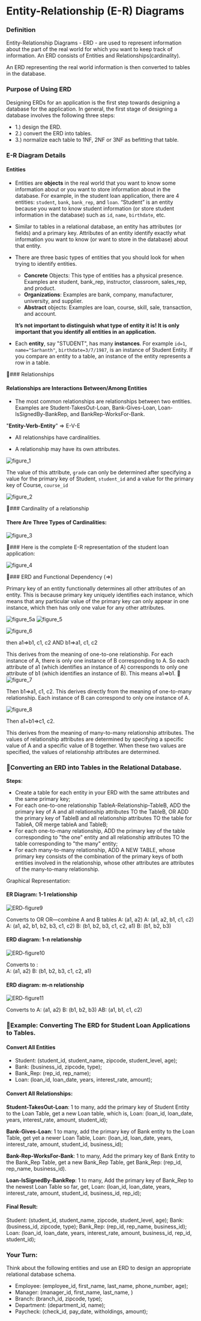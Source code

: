 # Entity-Relationship (E-R) Diagrams

### Definition

Entity-Relationship Diagrams - ERD - are used to represent information about the part of the real world for which you want to keep track of information.  An ERD consists of Entities and Relationships(cardinality).

An ERD representing the real world information is then converted to tables in the database.

### Purpose of Using ERD

Designing ERDs for an application is the first step towards designing a database for the application.  In general, the first stage of designing a database involves the following three steps:
* 1.) design the ERD.
* 2.) convert the ERD into tables.
* 3.) normalize each table to 1NF, 2NF or 3NF as befitting that table.

### E-R Diagram Details

#### Entities

* Entities are __objects__ in the real world that you want to know some information about or you want to store information about in the database.  For example, in the student loan application, there are 4 entities: `student`, `bank`, `bank_rep`, and `loan`. “Student” is an entity because you want to know student information (or store student information in the database) such as `id`, `name`, `birthdate`, etc.

* Similar to tables in a relational database, an entity has attributes (or fields) and a primary key.  Attributes of an entity identify exactly what information you want to know (or want to store in the database) about that entity.

* There are three basic types of entities that you should look for when trying to identify entities.

  * __Concrete__ Objects: This type of entities has a physical presence. Examples are student, bank_rep, instructor, classroom, sales_rep, and product.
  * __Organizations__: Examples are bank, company, manufacturer, university, and supplier.
  * __Abstract__ objects: Examples are loan, course, skill, sale, transaction, and account.

  __It’s not important to distinguish what type of entity it is! It is only important that you identify all entities in an application.__

* Each __entity__, say "STUDENT", has many __instances__.  For example `id=1`, `name="Sarhanth"`, `birthdate=3/7/1987`, is an instance of Student Entity.  If you compare an entity to a table, an instance of the entity represents a row in a table.

### Relationships

#### Relationships are Interactions Between/Among Entities

* The most common relationships are relationships between two entities.  Examples are Student-TakesOut-Loan, Bank-Gives-Loan, Loan-IsSignedBy-BankRep, and BankRep-WorksFor-Bank.

"__Entity-Verb-Entity__" => E-V-E

* All relationships have cardinalities.

* A relationship may have its own attributes.

![figure_1](images/ERD-figure1.png)

The value of this attribute, `grade` can only be determined after specifying a value for the primary key of Student, `student_id` and a value for the primary key of Course, `course_id`

![figure_2](images/ERD-figure2.png)

### Cardinality of a relationship

#### There Are Three Types of Cardinalities:

![figure_3](images/ERD-figure3.png)

### Here is the complete E-R representation of the student loan application:

![figure_4](images/ERD-figure4.png)


### ERD and Functional Dependency (=>)

Primary key of an entity functionally determines all other attributes of an entity.  This is because primary key uniquely identifies each instance, which means that any particular value of the primary key can only appear in one instance, which then has only one value for any other attributes.


![figure_5a](images/ERD-figure5a.png)
![figure_5](images/ERD-figure5.png)


![figure_6](images/ERD-figure6.png)


then a1=>b1, c1, c2  AND b1=>a1, c1, c2

This derives from the meaning of one-to-one relationship.  For each instance of A, there is only one instance of B corresponding to A.  So each attribute of a1 (which identifies an instance of A) corresponds to only one attribute of b1 (which identifies an instance of B). This means a1=>b1.

![figure_7](images/ERD-figure7.png)

Then b1=>a1, c1, c2.  This derives directly from the meaning of one-to-many relationship. Each instance of B can correspond to only one instance of A.

![figure_8](images/ERD-figure8.png)

Then a1+b1=>c1, c2.

This derives from the meaning of many-to-many relationship attributes.  The values of relationship attributes are determined by specifying a specific value of A and a specific value of B together.  When these two values are specified, the values of relationship attributes are determined.

### Converting an ERD into Tables in the Relational Database.

__Steps__:

* Create a table for each entity in your ERD with the same attributes and the same primary key;
* For each one-to-one relationship TableA-Relationship-TableB, ADD the primary key of A and all relationship attributes TO the TableB, OR ADD the primary key of TableB and all relationship attributes TO the table for TableA, OR merge tableA and TableB;
* For each one-to-many relationship, ADD the primary key of the table corresponding to "the one" entity and all relationship attributes TO the table corresponding to "the many" entity;
* For each many-to-many relationship, ADD A NEW TABLE, whose primary key consists of the combination of the primary keys of both entities involved in the relationship, whose other attributes are attributes of the many-to-many relationship.


Graphical Representation:

#### ER Diagram: 1-1 relationship

![ERD-figure9](images/ERD-figure9.png)

Converts to 				OR				OR—combine A and B tables
A: (a1, a2)				A: (a1, a2, b1, c1, c2)		A: (a1, a2, b1, b2, b3, c1, c2)
B: (b1, b2, b3, c1, c2, a1)		B: (b1, b2, b3)

#### ERD diagram: 1-n relationship

![ERD-figure10](images/ERD-figure10.png)

Converts to :                             	
A: (a1, a2)
B: (b1, b2, b3, c1, c2, a1)

#### ERD diagram: m-n relationship
![ERD-figure11](images/ERD-figure11.png)


Converts to
A: (a1, a2)
B: (b1, b2, b3)
AB: (a1, b1, c1, c2)



### Example: Converting The ERD for Student Loan Applications to Tables.

#### Convert All Entities

* Student: (student_id, student_name, zipcode, student_level, age);
* Bank: (business_id, zipcode, type);
* Bank_Rep: (rep_id, rep_name);
* Loan: (loan_id, loan_date, years, interest_rate, amount);

#### Convert All Relationships:

__Student-TakesOut-Loan__: 1 to many, add the primary key of Student Entity to the Loan Table, get a new Loan table, which is, Loan: (loan_id, loan_date, years, interest_rate, amount, student_id);

__Bank-Gives-Loan__: 1 to many, add the primary key of Bank entity to the Loan Table, get yet a newer Loan Table, Loan: (loan_id, loan_date, years, interest_rate, amount, student_id, business_id);

__Bank-Rep-WorksFor-Bank__: 1 to many, Add the primary key of Bank Entity to the Bank_Rep Table, get a new Bank_Rep Table, get Bank_Rep: (rep_id, rep_name, business_id).

__Loan-IsSignedBy-BankRep__: 1 to many, Add the primary key of Bank_Rep to the newest Loan Table so far, get, Loan: (loan_id, loan_date, years, interest_rate, amount, student_id, business_id, rep_id);

#### Final Result:
Student: (student_id, student_name, zipcode, student_level, age);
Bank: (business_id, zipcode, type);
Bank_Rep: (rep_id, rep_name, business_id);
Loan: (loan_id, loan_date, years, interest_rate, amount, business_id, rep_id, student_id);

### Your Turn:

Think about the following entities and use an ERD to design an appropriate relational database schema.

* Employee: (employee_id, first_name, last_name, phone_number, age);
* Manager: (manager_id, first_name, last_name,  )
* Branch: (branch_id, zipcode, type);
* Department: (department_id, name);
* Paycheck: (check_id, pay_date, witholdings, amount);

